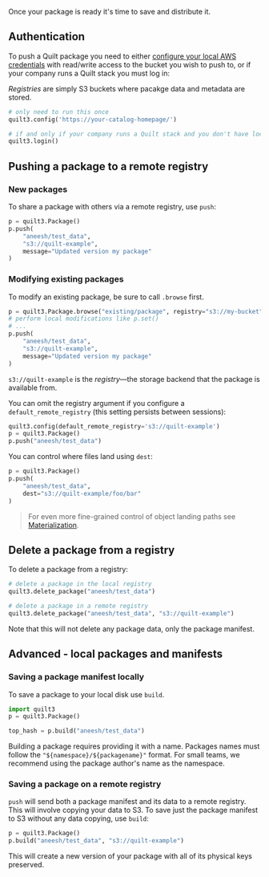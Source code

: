 Once your package is ready it's time to save and distribute it.

## Authentication

To push a Quilt package you need to either
[configure your local AWS credentials](https://docs.aws.amazon.com/cli/latest/userguide/cli-configure-quickstart.html#cli-configure-quickstart-config)
with read/write access to the bucket you wish to push to,
or if your company runs a Quilt stack you must log in:

*Registries* are simply S3 buckets where pacakge data and metadata are stored.

```python
# only need to run this once
quilt3.config('https://your-catalog-homepage/')

# if and only if your company runs a Quilt stack and you don't have local AWS credentials:
quilt3.login()
```

## Pushing a package to a remote registry

### New packages

To share a package with others via a remote registry, use `push`:

```python
p = quilt3.Package()
p.push(
    "aneesh/test_data",
    "s3://quilt-example",
    message="Updated version my package"
)
```

### Modifying existing packages

To modify an existing package, be sure to call `.browse` first.

```python
p = quilt3.Package.browse("existing/package", registry="s3://my-bucket")
# perform local modifications like p.set()
# ...
p.push(
    "aneesh/test_data",
    "s3://quilt-example",
    message="Updated version my package"
)
```

`s3://quilt-example` is the *registry*&mdash;the storage backend that the package is available from.

You can omit the registry argument if you configure a `default_remote_registry` (this setting persists between sessions):

```python
quilt3.config(default_remote_registry='s3://quilt-example')
p = quilt3.Package()
p.push("aneesh/test_data")
```

You can control where files land using `dest`:

```python
p = quilt3.Package()
p.push(
    "aneesh/test_data",
    dest="s3://quilt-example/foo/bar"
)
```

>For even more fine-grained control of object landing paths see [Materialization](../advanced-features/materialization.md).

## Delete a package from a registry

To delete a package from a registry:

```python
# delete a package in the local registry
quilt3.delete_package("aneesh/test_data")

# delete a package in a remote registry
quilt3.delete_package("aneesh/test_data", "s3://quilt-example")
```

Note that this will not delete any package data, only the package manifest.

## Advanced - local packages and manifests

### Saving a package manifest locally

To save a package to your local disk use `build`.


```python
import quilt3
p = quilt3.Package()

top_hash = p.build("aneesh/test_data")
```

Building a package requires providing it with a name. Packages names must follow the `"${namespace}/${packagename}"` format. For small teams, we recommend using the package author's name as the namespace.

### Saving a package on a remote registry

`push` will send both a package manifest and its data to a remote registry. This will involve copying your data to S3. To save just the package manifest to S3 without any data copying, use `build`:

```python
p = quilt3.Package()
p.build("aneesh/test_data", "s3://quilt-example")
```

This will create a new version of your package with all of its physical keys preserved.
